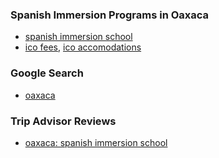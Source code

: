 
### Spanish Immersion Programs in Oaxaca

- [spanish immersion school](https://spanishschoolinmexico.com/accommodation.html)
- [ico fees](https://www.icomexico.com/fees-and-payment), [ico accomodations](https://www.icomexico.com/accommodation)

### Google Search

- [oaxaca](https://www.google.com/search?q=spanish+immersion+programs+for+adults+in+oaxaca%2C+mexico&rlz=1C5OZZY_enUS1141US1141&oq=spanish+immersion+programs+for+adults+in+oaxaca%2C+mexico&gs_lcrp=EgZjaHJvbWUyBggAEEUYOTIICAEQABgWGB4yDQgCEAAYhgMYgAQYigUyDQgDEAAYhgMYgAQYigUyDQgEEAAYhgMYgAQYigUyDQgFEAAYhgMYgAQYigUyDQgGEAAYhgMYgAQYigUyCggHEAAYgAQYogQyBwgIEAAY7wUyBwgJEAAY7wXSAQkxNTg0NGowajeoAgCwAgA&sourceid=chrome&ie=UTF-8)

### Trip Advisor Reviews

- [oaxaca: spanish immersion school](https://www.tripadvisor.com/Attraction_Review-g150801-d10071122-Reviews-Spanish_Immersion_School-Oaxaca_Southern_Mexico.html)
